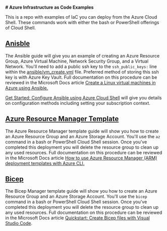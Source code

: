 **# Azure Infrastructure as Code Examples**

This is a repo with examples of IaC you can deploy from the Azure Cloud Shell.  These commands work with either the bash or PowerShell offerings of Cloud Shell.  

## [Anisble](ansible/)

The Ansible guide will give you an example of creating an Azure Resource Group, Azure Virtual Machine, Network Security Group, and a Virtual Network.  You'll need to add a public ssh key to the `ssh_public_keys:` line within the [ansible/vm_create.yml](ansible/vm_create.yml) file.  Preferred method of storing this ssh key is with Azure Key Vault.  Full documentation on this procedure can be reviewed in the Microsoft Docs article [Create a Linux virtual machines in Azure using Ansible.](https://cda.ms/3LB)

[Get Started: Configure Ansible using Azure Cloud Shell](https://cda.ms/3LC) will give you details on configuration methods including setting your subscription context.

## [Azure Resource Manager Template](arm/)

The Azure Resource Manager template guide will show you how to create an Azure Resource Group and an Azure Storage Account.  You'll use the `az` command in a bash or PowerShell Cloud Shell session.  Once you've completed this deployment you will delete the resource group to clean up any used resources. Full documentation on this procedure can be reviewed in the Microsoft Docs article [How to use Azure Resource Manager (ARM) deployment templates with Azure CLI.](https://cda.ms/3N0)

## [Bicep](bicep/)

The Bicep Manager template guide will show you how to create an Azure Resource Group and an Azure Storage Account.  You'll use the `bicep` command in a bash or PowerShell Cloud Shell session.  Once you've completed this deployment you will delete the resource group to clean up any used resources. Full documentation on this procedure can be reviewed in the Microsoft Docs article [Quickstart: Create Bicep files with Visual Studio Code](https://cda.ms/3Nr).